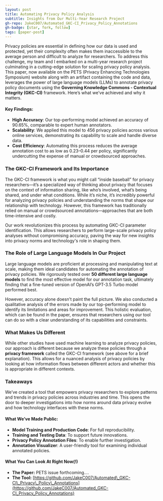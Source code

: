 ```yaml
---
layout: post
title: Automating Privacy Policy Analysis
subtitle: Insights from Our Multi-Year Research Project
gh-repo: JakeC007/Automated_GKC-CI_Privacy_Policy_Annotations
gh-badge: [star, fork, follow]
tags: [paper-post]
---
```



Privacy policies are essential in defining how our data is used and protected, yet their complexity often makes them inaccessible to the average person and difficult to analyze for researchers. To address this challenge, my team and I embarked on a multi-year research project culminating in a cutting-edge solution for scaling privacy policy analysis. This paper, now available on the PETS (Privacy Enhancing Technologies Symposium) website along with an artifact containing the code and data, leverages the power of large language models (LLMs) to annotate privacy policy documents using the **Governing Knowledge Commons \- Contextual Integrity (GKC-CI)** framework. Here’s what we’ve achieved and why it matters.

#### **Key Findings:**

* **High Accuracy**: Our top-performing model achieved an accuracy of 90.65%, comparable to expert human annotators.  
* **Scalability**: We applied this model to 456 privacy policies across various online services, demonstrating its capability to scale and handle diverse data.  
* **Cost Efficiency**: Automating this process reduces the average annotation cost to as low as $0.23–$0.44 per policy, significantly undercutting the expense of manual or crowdsourced approaches.

### **The GKC-CI Framework and Its Importance**

The GKC-CI framework is what you might call “inside baseball” for privacy researchers—it’s a specialized way of thinking about privacy that focuses on the context of information sharing, like who’s involved, what’s being shared, and under what conditions. While it’s niche, it’s incredibly powerful for analyzing privacy policies and understanding the norms that shape our relationship with technology. However, this framework has traditionally relied on manual or crowdsourced annotations—approaches that are both time-intensive and costly.

Our work revolutionizes this process by automating GKC-CI parameter identification. This allows researchers to perform large-scale privacy policy analyses without compromising accuracy, paving the way for new insights into privacy norms and technology's role in shaping them.

### **The Role of Large Language Models In Our Project**

Large language models are proficient at processing and manipulating text at scale, making them ideal candidates for automating the annotation of privacy policies. We rigorously tested over **50 different large language models** to find the most effective model for our annotation task, ultimately finding that a fine-tuned version of OpenAI’s GPT-3.5 Turbo model performed best.

However, accuracy alone doesn’t paint the full picture. We also conducted a qualitative analysis of the errors made by our top-performing model to identify its limitations and areas for improvement. This holistic evaluation, which can be found in the paper, ensures that researchers using our tool can do so with a clear understanding of its capabilities and constraints.

### **What Makes Us Different**

While other studies have used machine learning to analyze privacy policies, our approach is different because we analyze these policies through a **privacy framework** called the GKC-CI framework (see above for a brief explanation). This allows for a nuanced analysis of privacy policies by looking at how information flows between different actors and whether this is appropriate in different contexts.

### **Takeaways**

We’ve created a tool that empowers privacy researchers to explore patterns and trends in privacy policies across industries and time. This opens the door to deeper investigations into how norms around data privacy evolve and how technology interfaces with these norms.

#### **What We’ve Made Public:**

* **Model Training and Production Code**: For full reproducibility.  
* **Training and Testing Data**: To support future innovations.  
* **Privacy Policy Annotation Files**: To enable further investigation. 
* **Annotation Visualizer**: A user-friendly tool for examining individual annotated policies.

#### What You Can Look At Right Now(\!)

* **The Paper:** PETS issue forthcoming….   
* **The Tool:** [https://github.com/JakeC007/Automated\_GKC-CI\_Privacy\_Policy\_Annotations](https://github.com/JakeC007/Automated_GKC-CI_Privacy_Policy_Annotations)

